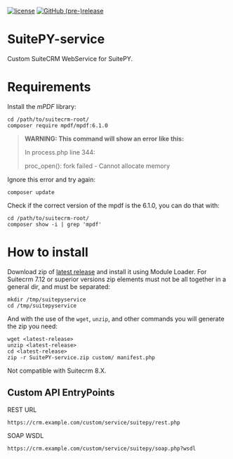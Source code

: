 [![license](https://img.shields.io/github/license/btactic/SuitePY-service.svg?style=flat-square)](LICENSE)
[![GitHub (pre-)release](https://img.shields.io/github/release/btactic/SuitePY-service/all.svg?style=flat-square)](https://github.com/btactic/SuitePY-service/releases/latest)

# SuitePY-service
Custom SuiteCRM WebService for SuitePY.

# Requirements

Install the _mPDF_ library:

```
cd /path/to/suitecrm-root/
composer require mpdf/mpdf:6.1.0
```

> **WARNING: This command will show an error like this:**
>
> In process.php line 344:
>
> proc_open(): fork failed - Cannot allocate memory

Ignore this error and try again:

```
composer update
```

Check if the correct version of the mpdf is the 6.1.0, you can do that with:

```
cd /path/to/suitecrm-root/
composer show -i | grep 'mpdf'
```

# How to install

Download zip of [latest release](https://github.com/btactic/SuitePY-service/releases/latest) and install it using Module Loader. For Suitecrm 7.12 or superior versions zip elements must not be all together in a general dir, and must be separated:

```
mkdir /tmp/suitepyservice
cd /tmp/suitepyservice
```

And with the use of the `wget`, `unzip`, and other commands you will generate the zip you need:

```
wget <latest-release>
unzip <latest-release>
cd <latest-release>
zip -r SuitePY-service.zip custom/ manifest.php
```

Not compatible with Suitecrm 8.X.

## Custom API EntryPoints
REST URL
```
https://crm.example.com/custom/service/suitepy/rest.php
```

SOAP WSDL
```
https://crm.example.com/custom/service/suitepy/soap.php?wsdl
```
